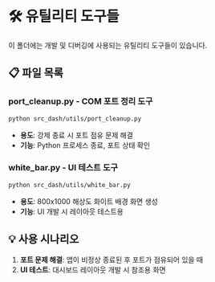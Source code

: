 # 🛠️ 유틸리티 도구들

이 폴더에는 개발 및 디버깅에 사용되는 유틸리티 도구들이 있습니다.

## 📋 파일 목록

### **port_cleanup.py** - COM 포트 정리 도구
```bash
python src_dash/utils/port_cleanup.py
```
- **용도**: 강제 종료 시 포트 점유 문제 해결
- **기능**: Python 프로세스 종료, 포트 상태 확인

### **white_bar.py** - UI 테스트 도구
```bash
python src_dash/utils/white_bar.py
```
- **용도**: 800x1000 해상도 화이트 배경 화면 생성
- **기능**: UI 개발 시 레이아웃 테스트용

## 💡 사용 시나리오

1. **포트 문제 해결**: 앱이 비정상 종료된 후 포트가 점유되어 있을 때
2. **UI 테스트**: 대시보드 레이아웃 개발 시 참조용 화면
